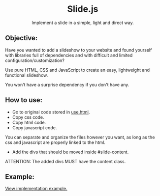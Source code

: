 <h1 style="text-align:center">Slide.js</h1>
<p style="text-align:center">Implement a slide in a simple, light and direct way.</p>


## Objective:

Have you wanted to add a slideshow to your website and found yourself with libraries full of dependencies and with difficult and limited configuration/customization?

Use pure HTML, CSS and JavaScript to create an easy, lightweight and functional slideshow.

You won't have a surprise dependency if you don't have any.

## How to use:

- Go to original code stored in [use.html](./use.html).
- Copy css code.
- Copy html code.
- Copy javascript code.

You can separate and organize the files however you want, as long as the css and javascript are properly linked to the html.

- Add the divs that should be moved inside #slide-content.

ATTENTION: The added divs MUST have the content class.

## Example:
[View implementation example.](https://georgejrdev.github.io/Slide.js/example.html)